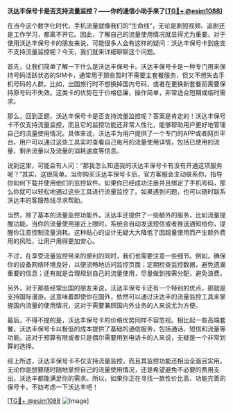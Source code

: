 **沃达丰保号卡是否支持流量监控？——你的通信小助手来了[[TG💪+ @esim1088](https://t.me/s/esim1088)]**

在当今这个数字化时代，手机流量就像我们的“生命线”，无论是刷短视频、追剧还是工作学习，都离不开它。因此，了解自己的流量使用情况就显得尤为重要。对于使用沃达丰保号卡的朋友来说，可能很多人会有这样的疑问：沃达丰保号卡到底支不支持流量监控呢？今天，我们就来详细聊聊这个问题。

首先，让我们简单了解一下什么是沃达丰保号卡。沃达丰保号卡是一种专门用来保持号码活跃状态的SIM卡，通常用于那些暂时不需要主套餐服务，但又不想失去手机号码的人群。比如，出国旅行时不想换掉国内号码，或者在更换新套餐前需要保持原号码不失效。这类卡的优势在于价格低廉，操作简单，非常适合短期或临时需求。

那么，回到正题，沃达丰保号卡是否支持流量监控呢？答案是肯定的！沃达丰保号卡不仅支持流量监控，而且它的监控功能还非常人性化，能够帮助用户更好地管理自己的流量使用情况。具体来说，沃达丰为用户提供了一个专门的APP或者网页平台，用户可以通过这些工具实时查看自己每月的流量使用详情，包括已使用的流量、剩余流量以及流量的消耗速度等信息。

说到这里，可能会有人问：“那我怎么知道我的沃达丰保号卡有没有开通这项服务呢？”其实，这很简单。当你购买沃达丰保号卡后，官方客服会主动联系你，指导你如何下载并使用他们的监控软件。如果你已经成功注册并且绑定了手机号码，那么你就可以轻松地通过这些工具进行流量监控了。如果遇到问题，也可以随时联系沃达丰的客服热线寻求帮助。

当然，除了基本的流量监控功能外，沃达丰还提供了一些额外的服务，比如流量提醒功能。当你的流量使用接近上限时，系统会自动发送短信或者推送通知给你，提醒你注意控制流量消耗。这种贴心的设计无疑大大降低了因超量使用而产生额外费用的风险，让用户用得更加安心。

不过，在享受流量监控带来的便利的同时，我们也需要注意一些细节。例如，确保你的设备网络环境良好，以便流畅地访问监控页面；定期检查监控数据，避免遗漏重要的信息；还有就是合理规划自己的流量使用，尽量做到按需分配，避免浪费。

另外，对于那些经常出国的朋友来说，沃达丰保号卡还有一个特别的优点，那就是支持国际漫游。这意味着即使你在国外，依然可以通过沃达丰的流量监控工具来掌握国内流量的使用情况，这对于需要兼顾国内外业务的人来说尤为方便。

最后，不得不提的是，沃达丰保号卡的价格优势同样不容忽视。相比起一些高端套餐，沃达丰保号卡以极低的成本提供了基础的通信服务，包括通话、短信和流量等功能。这对于预算有限或者只是偶尔需要用到电话卡的人来说，无疑是一个非常划算的选择。

综上所述，沃达丰保号卡不仅支持流量监控，而且其监控功能还相当全面且实用。无论你是想要随时随地掌控自己的流量使用情况，还是希望避免不必要的费用支出，沃达丰都能满足你的需求。所以，如果你正在寻找一款性价比高、功能完善的保号卡，不妨考虑一下沃达丰吧！

[[TG💪+ @esim1088](https://t.me/s/esim1088) ![Image](https://i.postimg.cc/4NQfJmqS/Snipaste-2025-05-13-00-14-12.png)]